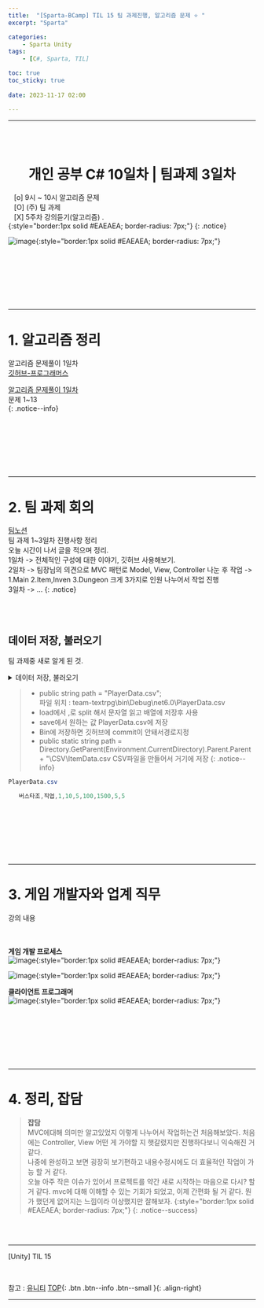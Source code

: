 ```yaml
---
title:  "[Sparta-BCamp] TIL 15 팀 과제진행, 알고리즘 문제 ⭐ "
excerpt: "Sparta"

categories:
    - Sparta Unity
tags:
    - [C#, Sparta, TIL]

toc: true
toc_sticky: true
 
date: 2023-11-17 02:00

---
```

- - -

<BR><BR>

<center><H1> 개인 공부 C# 10일차 | 팀과제 3일차   </H1></center>

&nbsp;&nbsp; [o] 9시 ~ 10시 알고리즘 문제  
&nbsp;&nbsp; [O] (주) 팀 과제   
&nbsp;&nbsp; [X] 5주차 강의듣기(알고리즘) .   
{:style="border:1px solid #EAEAEA; border-radius: 7px;"}
{: .notice}  

![image](https://github.com/levell1/levell1.github.io/assets/96651722/5d2fdc53-7252-45ad-93c7-c8b20f285b50){:style="border:1px solid #EAEAEA; border-radius: 7px;"}  


<br><br><br><br><br><br>
- - - 

# 1. 알고리즘 정리
알고리즘 문제풀이 1일차  
[깃허브-프로그래머스](https://github.com/levell1/Algorithm-Programmers/tree/main/%ED%94%84%EB%A1%9C%EA%B7%B8%EB%9E%98%EB%A8%B8%EC%8A%A4)   

[알고리즘 문제풀이 1일차](https://levell1.github.io/algorithm/Algorithm2/)  
문제 1~13  
{: .notice--info}

<br><br><br><br><br><br>
- - - 

# 2. 팀 과제 회의
[팀노션](https://www.notion.so/7-be1b6c78efb24cf59fd06bcbe1c35027#6a28c4f0417e4403b206e3bcf9800ded)  
팀 과제 1~3일차 진행사항 정리   
오늘 시간이 나서 글을 적으며 정리.  
1일차 -> 전체적인 구성에 대한 이야기, 깃허브 사용해보기.  
2일차 -> 팀장님의 의견으로  MVC 패턴로 Model, View, Controller 나눈 후 작업
-> 1.Main 2.Item,Inven 3.Dungeon 크게 3가지로 인원 나누어서 작업 진행  
3일차 -> ...
{: .notice}

<BR><BR>

## 데이터 저장, 불러오기 
팀 과제중 새로 알게 된 것.

<details>
<summary>데이터 저장, 불러오기</summary>
<div class="notice--primary" markdown="1"> 

```c#
internal class LoginController
{
    public string _id = "bus";
    private string _password = "123";
    
    private LoginView _loginView = new LoginView();
    public Player PlayerData = new Player();

    public string path = "PlayerData.csv"; // 파일명
    // 파일 위치 : team-textrpg\bin\Debug\net6.0
    public void Load()
    {
       
        PlayerData = new Player();

        if (File.Exists(path))
        {
            using (StreamReader sr = new StreamReader(new FileStream(path, FileMode.Open)))
            {
                string line = sr.ReadLine();
                string[] data = line.Split(',');
                PlayerData = new Player(data[0], data[1], int.Parse(data[2]), int.Parse(data[3]), int.Parse(data[4]), int.Parse(data[5]), int.Parse(data[6]), int.Parse(data[7]), int.Parse(data[8]));
                sr.Close();
            }
        }
    }

    public void Save()
    {
        StreamWriter writer = new StreamWriter(path);
        writer.Write(PlayerData.Name+","+PlayerData.Class+","+ PlayerData.Level + "," + PlayerData.Attack + "," + PlayerData.Defence + "," + PlayerData.Hp + "," + PlayerData.Gold + "," +
            PlayerData.CritRate + "," + PlayerData.MissRate);
        writer.Close();
    }
}
```
</div>
</details>

> -  public string path = "PlayerData.csv";  
파일 위치 : team-textrpg\bin\Debug\net6.0\PlayerData.csv
> - load에서 ,로 split 해서 문자열 읽고 배열에 저장후 사용
> - save에서 원하는 값 PlayerData.csv에 저장
> - Bin에 저장하면 깃허브에 commit이 안돼서경로지정
> - public static string path = Directory.GetParent(Environment.CurrentDirectory).Parent.Parent + "\\CSV\\ItemData.csv
CSV파일을 만들어서 거기에 저장
{: .notice--info}


<div class="notice--primary" markdown="1"> 

```c#
PlayerData.csv

   버스타조,직업,1,10,5,100,1500,5,5

```
</div>

<br><br><br><br><br><br>
- - - 

# 3. 게임 개발자와 업계 직무
강의 내용  
<BR><bR>

**게임 개발 프로세스**  
![image](https://github.com/levell1/levell1.github.io/assets/96651722/dfad2a30-5cc1-4945-a01c-b1ab4898622e){:style="border:1px solid #EAEAEA; border-radius: 7px;"}   

![image](https://github.com/levell1/levell1.github.io/assets/96651722/bb5bbbb7-9fb6-49c8-92b5-d74d3795d457){:style="border:1px solid #EAEAEA; border-radius: 7px;"}   

**클라이언트 프로그래머**  
![image](https://github.com/levell1/levell1.github.io/assets/96651722/996f6e7a-110c-4625-9ac8-6c959eb80724){:style="border:1px solid #EAEAEA; border-radius: 7px;"}   

<br><br><br><br><br><br>
- - - 

# 4. 정리, 잡담

> **잡담**  
MVC에대해 의미만 알고있었지 이렇게 나누어서 작업하는건 처음해보았다.
처음에는 Controller, View 어떤 게 가야할 지 햇갈렸지만 진행하다보니 익숙해진 거 같다.  
나중에 완성하고 보면 굉장히 보기편하고 내용수정시에도 더 효율적인 작업이 가능 할 거 같다.  
오늘 아주 작은 이슈가 있어서 프로젝트를 약간 새로 시작하는 마음으로 다시? 할 거 같다.
mvc에 대해 이해할 수 있는 기회가 되었고, 이제 간편화 될 거 같다. 뭔가 했던게 없어지는 느낌이라 이상했지만 잘해보자.
{:style="border:1px solid #EAEAEA; border-radius: 7px;"}
{: .notice--success}  

<br><br>
- - - 

[Unity] TIL 15

<br>

참고 : [유니티](https://docs.unity3d.com/kr/)
[TOP](#){: .btn .btn--info .btn--small }{: .align-right}
<br>
- - -
